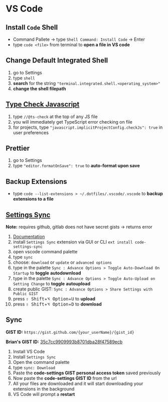 # VS Code

## Install `Code` Shell

- Command Pallete -> type `Shell Command: Install Code` -> Enter
- type `code <file>` from terminal to **open a file in VS code**

## Change Default Integrated Shell

1. go to Settings
2. type `shell`
3. **search** for the string `"terminal.integrated.shell.<operating_system>"`
4. **change the shell filepath**

## [Type Check Javascript](https://youtu.be/FLxGNoSih-o)

1. type `//@ts-check` at the top of any JS file
2. you will immediately get TypeScript error checking on file
3. for projects, type `"javascript.implicitProjectConfig.checkJs": true` in user
   preferences

## Prettier

1. go to Settings
2. type `"editor.formatOnSave": true` to **auto-format upon save**

## Backup Extensions

- type `code --list-extensions > ~/.dotfiles/.vscode/.vscode` to **backup**
  **extensions to a file**

## [Settings Sync](https://marketplace.visualstudio.com/items?itemName=Shan.code-settings-sync)

**Note:** requires github, gitlab does not have secret gists -> returns error

1. [Documentation](https://shanalikhan.github.io/2015/12/15/Visual-Studio-Code-Sync-Settings.html)
2. install `Settings Sync` extension via GUI or CLI
   `ext install code-settings-sync`
3. open vscode command palette
4. type `sync`
5. choose: `download` or `update` or `advanced options`
6. type in the palette
   `Sync : Advance Options > Toggle Auto-Download On Startup` to **toggle**
   **autodownload**
7. type in the palette
   `Sync : Advance Options > Toggle Auto-Upload on Setting Change` to **toggle**
   **autoupload**
8. create public GIST:
   `Sync : Advance Options > Share Settings with Public GIST`
9. press <kbd>⇧ Shift</kbd>+<kbd>⌥ Option</kbd>+<kbd>U</kbd> to **upload**
10. press <kbd>⇧ Shift</kbd>+<kbd>⌥ Option</kbd>+<kbd>D</kbd> to **download**

## Sync

**GIST ID:** `https://gist.github.com/{your_userName}/{gist_id}`

**Brian's GIST ID:**
[35c7cc9909993b8701dba28f47589ecb](https://gist.github.com/briancrink/35c7cc9909993b8701dba28f47589ecb)

1. Install VS Code
2. Install `Settings Sync`
3. Open the command palette
4. type `sync: Download`
5. Paste the **code-settings GIST personal access token** saved previously
6. Now paste the **code-settings GIST ID** from the url
7. All your files are downloaded and it will start downloading your extensions
   in the background
8. VS Code will prompt a **restart**
